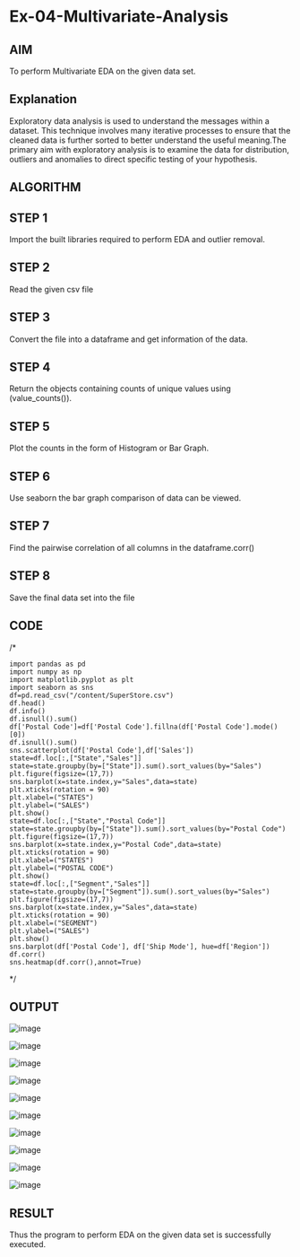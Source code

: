 # Ex-04-Multivariate-Analysis
## AIM
To perform Multivariate EDA on the given data set.

## Explanation
Exploratory data analysis is used to understand the messages within a dataset. This technique involves many iterative processes to ensure that the cleaned data is further sorted to better understand the useful meaning.The primary aim with exploratory analysis is to examine the data for distribution, outliers and anomalies to direct specific testing of your hypothesis.

## ALGORITHM
## STEP 1
Import the built libraries required to perform EDA and outlier removal.

## STEP 2
Read the given csv file

## STEP 3
Convert the file into a dataframe and get information of the data.

## STEP 4
Return the objects containing counts of unique values using (value_counts()).

## STEP 5
Plot the counts in the form of Histogram or Bar Graph.

## STEP 6
Use seaborn the bar graph comparison of data can be viewed.

## STEP 7
Find the pairwise correlation of all columns in the dataframe.corr()

## STEP 8
Save the final data set into the file

## CODE
/*
~~~
import pandas as pd
import numpy as np
import matplotlib.pyplot as plt
import seaborn as sns
df=pd.read_csv("/content/SuperStore.csv")
df.head()
df.info()
df.isnull().sum()
df['Postal Code']=df['Postal Code'].fillna(df['Postal Code'].mode()[0])
df.isnull().sum()
sns.scatterplot(df['Postal Code'],df['Sales'])
state=df.loc[:,["State","Sales"]]
state=state.groupby(by=["State"]).sum().sort_values(by="Sales")
plt.figure(figsize=(17,7))
sns.barplot(x=state.index,y="Sales",data=state)
plt.xticks(rotation = 90)
plt.xlabel=("STATES")
plt.ylabel=("SALES")
plt.show()
state=df.loc[:,["State","Postal Code"]]
state=state.groupby(by=["State"]).sum().sort_values(by="Postal Code")
plt.figure(figsize=(17,7))
sns.barplot(x=state.index,y="Postal Code",data=state)
plt.xticks(rotation = 90)
plt.xlabel=("STATES")
plt.ylabel=("POSTAL CODE")
plt.show()
state=df.loc[:,["Segment","Sales"]]
state=state.groupby(by=["Segment"]).sum().sort_values(by="Sales")
plt.figure(figsize=(17,7))
sns.barplot(x=state.index,y="Sales",data=state)
plt.xticks(rotation = 90)
plt.xlabel=("SEGMENT")
plt.ylabel=("SALES")
plt.show()
sns.barplot(df['Postal Code'], df['Ship Mode'], hue=df['Region'])
df.corr()
sns.heatmap(df.corr(),annot=True)

~~~
*/

## OUTPUT
![image](https://user-images.githubusercontent.com/103166779/192589189-104c366a-886f-45b6-ba7e-ab98d341b273.png)

![image](https://user-images.githubusercontent.com/103166779/192589501-cbb5a502-0f37-4db4-a6db-5b756a5446bd.png)

![image](https://user-images.githubusercontent.com/103166779/192589773-887f8235-4083-48d5-8800-918289eec753.png)

![image](https://user-images.githubusercontent.com/103166779/192590058-d2cc22b9-9df9-4a88-a587-2dc699ddc54e.png)

![image](https://user-images.githubusercontent.com/103166779/192590343-963b2a43-0093-47e9-a7d7-1e8ce02ab2cb.png)

![image](https://user-images.githubusercontent.com/103166779/192590704-d78b58a5-dc1c-4cdb-8d3d-6b5d7d2a0a39.png)

![image](https://user-images.githubusercontent.com/103166779/192591201-72f05f1f-41e5-4cac-89d2-97bf14c573e9.png)

![image](https://user-images.githubusercontent.com/103166779/192591615-8d5c4bce-d151-4f79-a70d-49b2d226a4f7.png)

![image](https://user-images.githubusercontent.com/103166779/192591806-92293be2-6bda-4c46-a296-3a75fe1d10bd.png)

![image](https://user-images.githubusercontent.com/103166779/192591989-fbd72d9a-2620-4f5c-a1d6-7089944b3b6a.png)

## RESULT
Thus the program to perform EDA on the given data set is successfully executed.








